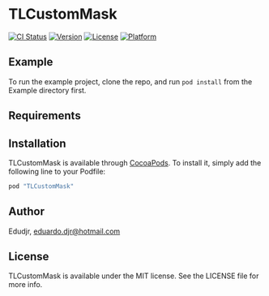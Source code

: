 # TLCustomMask

[![CI Status](http://img.shields.io/travis/Edudjr/TLCustomMask.svg?style=flat)](https://travis-ci.org/Edudjr/TLCustomMask)
[![Version](https://img.shields.io/cocoapods/v/TLCustomMask.svg?style=flat)](http://cocoapods.org/pods/TLCustomMask)
[![License](https://img.shields.io/cocoapods/l/TLCustomMask.svg?style=flat)](http://cocoapods.org/pods/TLCustomMask)
[![Platform](https://img.shields.io/cocoapods/p/TLCustomMask.svg?style=flat)](http://cocoapods.org/pods/TLCustomMask)

## Example

To run the example project, clone the repo, and run `pod install` from the Example directory first.

## Requirements

## Installation

TLCustomMask is available through [CocoaPods](http://cocoapods.org). To install
it, simply add the following line to your Podfile:

```ruby
pod "TLCustomMask"
```

## Author

Edudjr, eduardo.djr@hotmail.com

## License

TLCustomMask is available under the MIT license. See the LICENSE file for more info.
